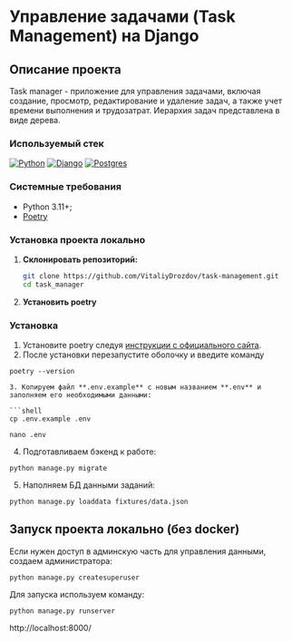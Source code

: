 # Управление задачами (Task Management) на Django


## Описание проекта<a name="description"></a>
Task manager - приложение для управления задачами, включая создание, просмотр, редактирование и удаление задач, а также учет времени выполнения и трудозатрат. Иерархия задач представлена в виде дерева.


### Используемый стек<a name="stack"></a>

[![Python][Python-badge]][Python-url]
[![Django][Django-badge]][Django-url]
[![Postgres][Postgres-badge]][Postgres-url]

### Системные требования
- Python 3.11+;
- [Poetry](https://python-poetry.org/docs/#installing-with-the-official-installer)


### Установка проекта локально <a name="local-install"></a>

1. **Склонировать репозиторий:**

   ```bash
   git clone https://github.com/VitaliyDrozdov/task-management.git
   cd task_manager

2. **Установить poetry**
### Установка<a name="install"></a>

1. Установите poetry следуя [инструкции с официального сайта](https://python-poetry.org/docs/#installation).
2. После установки перезапустите оболочку и введите команду
```SHELL
poetry --version

3. Копируем файл **.env.example** с новым названием **.env** и заполняем его необходимыми данными:

```shell
cp .env.example .env
```
```shell
nano .env
```

4. Подготавливаем бэкенд к работе:

```shell
python manage.py migrate
```

5. Наполняем БД данными заданий:

```shell
python manage.py loaddata fixtures/data.json
```

## Запуск проекта локально (без docker)<a name="local-run"></a>

Если нужен доступ в админскую часть для управления данными, создаем администратора:

```shell
python manage.py createsuperuser
```

Для запуска используем команду:

```shell
python manage.py runserver
```

http://localhost:8000/


<!-- MARKDOWN LINKS & BADGES -->

[Python-url]: https://www.python.org/

[Python-badge]: https://img.shields.io/badge/Python-376f9f?style=for-the-badge&logo=python&logoColor=white

[Django-url]: https://github.com/django/django

[Django-badge]: https://img.shields.io/badge/Django-0c4b33?style=for-the-badge&logo=django&logoColor=white


[Postgres-url]: https://www.postgresql.org/

[Postgres-badge]: https://img.shields.io/badge/postgres-306189?style=for-the-badge&logo=postgresql&logoColor=white
